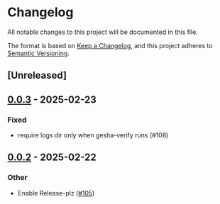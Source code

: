 # Changelog

All notable changes to this project will be documented in this file.

The format is based on [Keep a Changelog](https://keepachangelog.com/en/1.0.0/),
and this project adheres to [Semantic Versioning](https://semver.org/spec/v2.0.0.html).

## [Unreleased]

## [0.0.3](https://github.com/x7c1/gesha/compare/gesha-core-v0.0.2...gesha-core-v0.0.3) - 2025-02-23

### Fixed

- require logs dir only when gesha-verify runs (#108)

## [0.0.2](https://github.com/x7c1/gesha/compare/gesha-core-v0.0.1...gesha-core-v0.0.2) - 2025-02-22

### Other

- Enable Release-plz ([#105](https://github.com/x7c1/gesha/pull/105))
